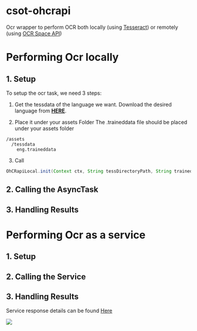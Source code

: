 # csot-ohcrapi
Ocr wrapper to perform OCR both locally (using [Tesseract](https://github.com/rmtheis/tess-two)) or remotely (using [OCR Space API](https://ocr.space))

# Performing Ocr locally 
## 1. Setup
To setup the ocr task, we need 3 steps:

1. Get the tessdata of the language we want. Download the desired language from [__HERE__](https://github.com/tesseract-ocr/tessdata "GitHub TessData").

2. Place it under your assets Folder
The .traineddata file should be placed under your assets folder 
```
/assets
  /tessdata
    eng.traineddata
```
3. Call 
```java
OhCRapiLocal.init(Context ctx, String tessDirectoryPath, String trainedDataLanguage, TessBaseAPI.ProgressNotifier progressNotifier); 
```
## 2. Calling the AsyncTask
## 3. Handling Results

# Performing Ocr as a service
## 1. Setup
## 2. Calling the Service
## 3. Handling Results

Service response details can be found [Here](https://ocr.space/OCRAPI)

[![](https://jitpack.io/v/carlossotelo/ohcrapi.svg)](https://jitpack.io/#carlossotelo/ohcrapi)
